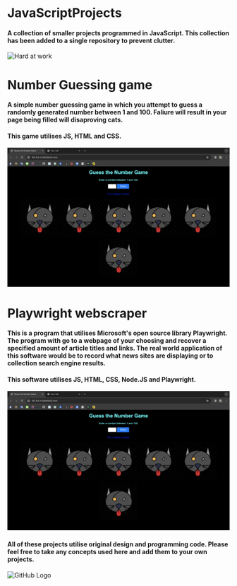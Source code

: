 # JavaScriptProjects
#### A collection of smaller projects programmed in JavaScript. This collection has been added to a single repository to prevent clutter.
![Hard at work](https://media.istockphoto.com/id/858935040/photo/black-cat-working-at-the-computer-as-a-developer-online.webp?b=1&s=170667a&w=0&k=20&c=Sf6SQDgkc--GGpkDIIgmSHuqRt18x-FncocMhH2tAeE=)

# Number Guessing game
#### A simple number guessing game in which you attempt to guess a randomly generated number between 1 and 100. Faliure will result in your page being filled will disaproving cats.
#### This game utilises JS, HTML and CSS. 
![Number guessing Game](https://github.com/PureJD/JavaScriptProjects/blob/main/NGG.jpg?raw=true)

# Playwright webscraper
#### This is a program that utilises Microsoft's open source library Playwright. The program with go to a webpage of your choosing and recover a specified amount of article titles and links. The real world application of this software would be to record what news sites are displaying or to collection search engine results.
#### This software utilises JS, HTML, CSS, Node.JS and Playwright.  
![webscraper](https://github.com/PureJD/JavaScriptProjects/blob/main/NGG.jpg?raw=true)


#### All of these projects utilise original design and programming code. Please feel free to take any concepts used here and add them to your own projects. 


![GitHub Logo](https://github.com/github.png)
